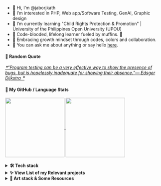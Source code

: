 - 👋 Hi, I’m @jaborjkath
- 👀 I’m interested in PHP, Web app/Software Testing, GenAI, Graphic design
- 🌱 I’m currently learning "Child Rights Protection & Promotion" | University of the Philippines Open University (UPOU) 
- 🍊 Code-blooded, lifelong learner fueled by muffins. 🧁
- 💞️ Embracing growth mindset through codes, colors and collaboration.
- 💬 You can ask me about anything or say hello [here](https://github.com/jaborjkath/jaborjkath/issues).

#### 📑 Random Quote
<a href="https://github.com/marketplace/actions/quote-readme">
<!--STARTS_HERE_QUOTE_README-->
<i>❝“Program testing can be a very effective way to show the presence of bugs, but is hopelessly inadequate for showing their absence.”— Edsger Dijkstra   ❞</i>
<!--ENDS_HERE_QUOTE_README-->
</a>

#### 🚀 My GitHub / Language Stats
<a href="https://github.com/jaborjkath/github-readme-stats">
  <img height=190 align="center" src="https://github-readme-stats.vercel.app/api?username=jaborjkath&include_all_commits=true&show=prs_merged_percentage&show_icons=true&rank_icon=github&hide=stars&theme=catppuccin_latte" />
</a>
<a href="https://github.com/jaborjkath/convoychat">
  <img height=190 align="center" src="https://github-readme-stats.vercel.app/api/top-langs?username=jaborjkath&layout=compact&langs_count=12&include_all_commits=true&theme=ambient_gradient" />
<br></a>

<br>
<details>
   <summary><b>🛠️ Tech stack</b></summary>
  <p style="visibility: hidden">

| 📂 **Group** | 💻 **Technologies** |
| - | - | 
| **Core** | [![HTML](https://img.shields.io/static/v1?label=&message=HTML&color=F16529&logo=html5&logoColor=FFFFFF)](https://www.w3schools.com/html/) [![PHP](https://img.shields.io/static/v1?label=&message=PHP&color=777BB3&logo=php&logoColor=FFFFFF)](https://www.php.net) [![BOOTSTRAP](https://img.shields.io/static/v1?label=&message=Bootstrap&color=553C7B&logo=bootstrap&logoColor=FFFFFF)](https://getbootstrap.com/) [![MYSQL](https://img.shields.io/static/v1?label=&message=MySQL&color=00758f&logo=mysql&logoColor=FFFFFF)](https://www.mysql.com/) [![JavaScript](https://img.shields.io/static/v1?label=&message=JavaScript&color=F0DB4F&logo=javascript&logoColor=FFFFFF)](https://www.w3schools.com/js/default.asp) [![jQuery](https://img.shields.io/static/v1?label=&message=jQuery&color=0868AC&logo=jquery&logoColor=FFFFFF)](https://jquery.com/) [![OOP](https://img.shields.io/static/v1?label=&message=OOP&color=04aa6d&logo=oop&logoColor=FFFFFF)](https://www.w3schools.com/php/php_oop_what_is.asp) | 
| **DevOps** | [![JIRA](https://img.shields.io/static/v1?label=&message=Jira&color=1167de&logo=jira&logoColor=FFFFFF)](https://www.atlassian.com/software/jira) [![BITBUCKET](https://img.shields.io/static/v1?label=&message=Bitbucket&color=2580f7&logo=bitbucket&logoColor=FFFFFF)](https://bitbucket.org/) [![SLACK](https://img.shields.io/static/v1?label=&message=Slack&color=e4ae33&logo=slack&logoColor=FFFFFF)](https://slack.com/) [![GIT](https://img.shields.io/static/v1?label=&message=Git&color=e84d2f&logo=git&logoColor=FFFFFF)](https://git-scm.com/) [![GITLAB](https://img.shields.io/static/v1?label=&message=GitLab&color=f46a25&logo=gitlab&logoColor=FFFFFF)](https://about.gitlab.com/) [![GITHUB](https://img.shields.io/static/v1?label=&message=GitHub&color=000000&logo=github&logoColor=FFFFFF)](https://github.com/) | 
| **RDBMS** | [![MYSQL](https://img.shields.io/static/v1?label=&message=MySQL&color=00758f&logo=mysql&logoColor=FFFFFF)](https://www.mysql.com/) [![SQLYOG](https://img.shields.io/static/v1?label=&message=SQLyog&color=5a94e4&logo=sqlyog&logoColor=FFFFFF)](https://sqlyog.en.softonic.com/download) |
| **Framework** | [![ZEND](https://img.shields.io/static/v1?label=&message=Zend%20Framework&color=68b604&logo=zend&logoColor=FFFFFF)](http://www.phpprogram.net/frameworks-in-php/zend-framework/) [![SEAGULL](https://img.shields.io/static/v1?label=&message=Seagull%20Framework&color=5a94e4&logo=seagull-php-framework&logoColor=FFFFFF)](http://www.phpprogram.net/frameworks-in-php/seagull-php-framework/) | 
| **PaaS** | [![VERCEL](https://img.shields.io/static/v1?label=&message=Vercel&color=000000&logo=vercel&logoColor=FFFFFF)](https://vercel.com/) | 
| **IDE** | [![EASYECLIPSE](https://img.shields.io/static/v1?label=&message=EasyEclipse%20for%20PHP&color=8f96c2&logo=eclipse&logoColor=FFFFFF)](https://easyeclipse.org/site-1.0.2/distributions/php.html) [![DEV-C++](https://img.shields.io/static/v1?label=&message=Dev-C%2B%2B&color=0d6dce&logo=dev-c%2B%2B&logoColor=FFFFFF)](https://www.bloodshed.net/)  | 
| **Editors** | [![VSCODE](https://img.shields.io/static/v1?label=&message=Visual%20Studio%20Code&color=0873b3&logo=visualstudiocode&logoColor=FFFFFF)](https://code.visualstudio.com/) [![SOURCETREE](https://img.shields.io/static/v1?label=&message=Sourcetree&color=2a86fe&logo=sourcetree&logoColor=FFFFFF)](https://www.sourcetreeapp.com/) [![NOTEPAD++](https://img.shields.io/static/v1?label=&message=Notepad%2B%2B&color=78d487&logo=notepad%2B%2B&logoColor=FFFFFF)](https://notepad-plus-plus.org/) [![GITKRAKEN](https://img.shields.io/static/v1?label=&message=GitKraken&color=137f76&logo=gitkraken&logoColor=FFFFFF)](https://www.gitkraken.com/)|
| **Software Testing** | [![MANUALTESTING](https://img.shields.io/static/v1?label=&message=Manual%20Testing&color=f29111&logo=manualtesting&logoColor=FFFFFF)](https://www.geeksforgeeks.org/software-testing-manual-testing/) [![SELENIUMIDE](https://img.shields.io/static/v1?label=&message=Selenium%20IDE&color=19468d&logo=selenium&logoColor=FFFFFF)](https://www.selenium.dev/selenium-ide/docs/en/introduction/getting-started) | 
| **CMS** | [![MEDIAWIKI](https://img.shields.io/static/v1?label=&message=MediaWiki&color=fd684d&logo=mediawiki&logoColor=FFFFFF)](https://www.mediawiki.org/wiki/MediaWiki) [![WORDPRESS](https://img.shields.io/static/v1?label=&message=WordPress&color=1e8cbe&logo=wordpress&logoColor=FFFFFF)](https://wordpress.com/) [![JOOMLA!](https://img.shields.io/static/v1?label=&message=Joomla!&color=eda442&logo=joomla&logoColor=FFFFFF)](https://www.joomla.org/) | 
| **CRM** | [![VTIGER](https://img.shields.io/static/v1?label=&message=vTiger&color=1262da&logo=vtiger&logoColor=FFFFFF)](https://www.vtiger.com/) | 
| **Typesetting** | [![LATEX](https://img.shields.io/static/v1?label=&message=LaTeX&color=008080&logo=latex&logoColor=FFFFFF)](https://www.latex-project.org/) [![OVERLEAF](https://img.shields.io/static/v1?label=&message=Overleaf&color=449d45&logo=overleaf&logoColor=FFFFFF)](https://www.overleaf.com/)| 
| **Graphic Design** | [![Canva](https://img.shields.io/static/v1?label=&message=Canva&color=016FB6&logo=canva&logoColor=FFFFFF)](https://www.canva.com/join/maternal-grained-gadgets) |
| **UX/UI Design** | [![Figma](https://img.shields.io/static/v1?label=&message=Figma&color=ff7262&logo=figma&logoColor=FFFFFF)](https://www.figma.com/) |
| **Blog, Microblog** | [![WORDPRESS](https://img.shields.io/static/v1?label=&message=WordPress&color=1e8cbe&logo=wordpress&logoColor=FFFFFF)](https://wordpress.com/) [![GOODREADS](https://img.shields.io/static/v1?label=&message=Goodreads&color=ffc0af&logo=goodreads&logoColor=FFFFFF)](https://www.goodreads.com/) [![INSTAGRAM](https://img.shields.io/static/v1?label=&message=Instagram&color=7754c9&logo=instagram&logoColor=FFFFFF)](https://instagram.com/) [![FACEBOOK](https://img.shields.io/static/v1?label=&message=Facebook&color=0866ff&logo=facebook&logoColor=FFFFFF)](https://www.facebook.com/)|
| **Productivity** | [![NOTION](https://img.shields.io/static/v1?label=&message=Notion&color=000000&logo=notion&logoColor=FFFFFF)](https://www.notion.so/) [![GOOGLECALENDAR](https://img.shields.io/static/v1?label=&message=Google%20Calendar&color=fbbc04&logo=googlecalendar&logoColor=FFFFFF)](https://calendar.google.com/) [![SLACK](https://img.shields.io/static/v1?label=&message=Slack&color=df1c59&logo=slack&logoColor=FFFFFF)](https://slack.com/)|
| **Learning** | [![COURSERA](https://img.shields.io/static/v1?label=&message=Coursera&color=0056d2&logo=coursera&logoColor=FFFFFF)](https://www.coursera.org) [![SKILLSHARE](https://img.shields.io/static/v1?label=&message=SkillShare&color=002333&logo=skillshare&logoColor=FFFFFF)](https://skl.sh/3KrgcrL) [![UPOUMODeL](https://img.shields.io/static/v1?label=&message=UPOU%20MODeL&color=7b1113&logo=upoumodel&logoColor=FFFFFF)](https://model.upou.edu.ph) [![DEVONRODRIGUEZARTCOURSES](https://img.shields.io/static/v1?label=&message=Devon%20Rodriguez%20Art%20Courses&color=000000&logo=devonrodriguezartcourses&logoColor=FFFFFF)](https://courses.devonrodriguezart.com/portraitdrawing/6uap2) [![DRAWAWESOME](https://img.shields.io/static/v1?label=&message=Draw%20Awesome&color=8f96c2&logo=drawawesome&logoColor=000000)](https://www.drawawesome.com) |
| **Misc** | [![GITBASH](https://img.shields.io/static/v1?label=&message=Git%20Bash&color=0866ff&logo=gitbash&logoColor=FFFFFF)](https://www.atlassian.com/git/tutorials/git-bash) [![GeminiAI](https://img.shields.io/static/v1?label=&message=Gemini%20AI&color=747add&logo=gemini&logoColor=FFFFFF)](https://gemini.google.com/app) [![Gen AI](https://img.shields.io/static/v1?label=&message=Gen%20AI&color=74AA9C&logo=genai&logoColor=FFFFFF)](https://coursera.org/share/05d9dcafa5c7ca67a9a4b2d47b07ecbd)|

To view a list of my projects using these technologies, you can check **[➡️ Full Tech Stack & Projects](https://github.com/jaborjkath/jaborjkath/blob/main/TECH-STACK.md)**
</p>
   <br>
</details>


<!---
jaborjkath/jaborjkath is a ✨ special ✨ repository because its `README.md` (this file) appears on your GitHub profile.
You can click the Preview link to take a look at your changes.
--->

<details>
   <summary><b>✨ View List of my Relevant projects</b></summary>
  <p>

<!-- START OF PROFILE STACK, DO NOT REMOVE -->
| 💻 **Technology** | 🚀 **Projects** |
| - | - |
| [![HTML](https://img.shields.io/static/v1?label=&message=HTML&color=F16529&logo=html5&logoColor=FFFFFF)](https://www.w3schools.com/html/) | [![timeclock-namesearch](https://img.shields.io/static/v1?label=&message=timeclock-namesearch&color=000605&logo=github&logoColor=FFFFFF&labelColor=000605)](https://github.com/jaborjkath/timeclock-namesearch) [![webportfolio](https://img.shields.io/static/v1?label=&message=webportfolio&color=000605&logo=github&logoColor=FFFFFF&labelColor=000605)](https://github.com/jaborjkath/webportfolio) |
| [![PHP](https://img.shields.io/static/v1?label=&message=PHP&color=777BB3&logo=php&logoColor=FFFFFF)](https://www.php.net/) | [![timeclock](https://img.shields.io/static/v1?label=&message=timeclock&color=000605&logo=github&logoColor=FFFFFF&labelColor=000605)](https://github.com/jaborjkath/timeclock) [![timeclock-namesearch](https://img.shields.io/static/v1?label=&message=timeclock-namesearch&color=000605&logo=github&logoColor=FFFFFF&labelColor=000605)](https://github.com/jaborjkath/timeclock-namesearch) |
| [![JavaScript](https://img.shields.io/static/v1?label=&message=JavaScript&color=F0DB4F&logo=javascript&logoColor=FFFFFF)](https://www.w3schools.com/js/default.asp) | [![hello-open-source](https://img.shields.io/static/v1?label=&message=hello-open-source&color=000605&logo=github&logoColor=FFFFFF&labelColor=000605)](https://github.com/jaborjkath/hello-open-source) [![timeclock](https://img.shields.io/static/v1?label=&message=timeclock&color=000605&logo=github&logoColor=FFFFFF&labelColor=000605)](https://github.com/jaborjkath/timeclock) [![timeclock-namesearch](https://img.shields.io/static/v1?label=&message=timeclock-namesearch&color=000605&logo=github&logoColor=FFFFFF&labelColor=000605)](https://github.com/jaborjkath/timeclock-namesearch) |
| [![jQuery](https://img.shields.io/static/v1?label=&message=jQuery&color=0868AC&logo=jquery&logoColor=FFFFFF)](https://jquery.com/) | [![timeclock-namesearch](https://img.shields.io/static/v1?label=&message=timeclock-namesearch&color=000605&logo=github&logoColor=FFFFFF&labelColor=000605)](https://github.com/jaborjkath/timeclock-namesearch) [![timeclock](https://img.shields.io/static/v1?label=&message=timeclock&color=000605&logo=github&logoColor=FFFFFF&labelColor=000605)](https://github.com/jaborjkath/timeclock) |
| [![Vercel](https://img.shields.io/static/v1?label=&message=Vercel&color=000000&logo=vercel&logoColor=FFFFFF)](https://vercel.com/) | [![webportfolio](https://img.shields.io/static/v1?label=&message=webportfolio&color=000605&logo=github&logoColor=FFFFFF&labelColor=000605)](https://github.com/jaborjkath/webportfolio) [![nextjs-boilerplate](https://img.shields.io/static/v1?label=&message=nextjs-boilerplate&color=000605&logo=github&logoColor=FFFFFF&labelColor=000605)](https://github.com/jaborjkath/nextjs-boilerplate) |
| [![Java](https://img.shields.io/static/v1?label=&message=Java&color=5382a1&logo=java&logoColor=FFFFFF)](https://www.java.com/) | [![seleniumproj](https://img.shields.io/static/v1?label=&message=seleniumproj&color=000605&logo=github&logoColor=FFFFFF&labelColor=000605)](https://github.com/jaborjkath/seleniumproj) |
| [![Gen AI](https://img.shields.io/static/v1?label=&message=Gen%20AI&color=74AA9C&logo=genai&logoColor=FFFFFF)](https://coursera.org/share/05d9dcafa5c7ca67a9a4b2d47b07ecbd) | [![eclinic-scheduler](https://img.shields.io/static/v1?label=&message=eclinic-scheduler&color=000605&logo=github&logoColor=FFFFFF&labelColor=000605)](https://github.com/jaborjkath/eclinic-scheduler) |
| [![Figma](https://img.shields.io/static/v1?label=&message=Figma&color=ff7262&logo=figma&logoColor=FFFFFF)](https://www.figma.com/) | [![little-lemon-app](https://img.shields.io/static/v1?label=&message=little-lemon-app&color=000605&logo=github&logoColor=FFFFFF&labelColor=000605)](https://github.com/jaborjkath/little-lemon-app) |
| [![Canva](https://img.shields.io/static/v1?label=&message=Canva&color=016FB6&logo=canva&logoColor=FFFFFF)](https://www.canva.com/) | [![canva-digiprod-set](https://img.shields.io/static/v1?label=&message=canva-digiprod-set&color=000605&logo=github&logoColor=FFFFFF&labelColor=000605)](https://github.com/jaborjkath/canva-digiprod-set) |
<!-- END OF PROFILE STACK, DO NOT REMOVE -->

</p>
   <br>
</details>

<details>
   <summary><b>🎨 Art stack & Some Resources</b></summary>
  <p style="visibility: hidden">

| 💻 **Websites** | 📑 **Resources** |
| - | - |
| [![DRAWAWESOME](https://img.shields.io/static/v1?label=&message=Draw%20Awesome&color=8f96c2&logo=drawawesome&logoColor=000000)](https://www.drawawesome.com) | [![DRAWAWESOME-FREEDRAWINGWORKSHOP](https://img.shields.io/static/v1?label=&message=FREE%20Drawing%20Workshop&color=8f96c2&logo=drawawesome&logoColor=000000)](https://www.drawawesome.com/free-drawing-workshop) [![DRAWAWESOME-LIVE](https://img.shields.io/static/v1?label=&message=Draw%20Awesome%20Courses&color=8f96c2&logo=drawawesome&logoColor=000000)](https://www.drawawesome.com/draw-awesome-live) | 
| [![DEVONRODRIGUEZARTCOURSES](https://img.shields.io/static/v1?label=&message=Devon%20Rodriguez%20Courses&color=000000&logo=devonrodriguezartcourses&logoColor=FFFFFF)](https://courses.devonrodriguezart.com/a/6uap2) | [![DEVONRODRIGUEZARTCOURSES](https://img.shields.io/static/v1?label=&message=Potrait%20Drawing%20-%20The%20Easy%20Way&color=000000&logo=devonrodriguezartcourses&logoColor=FFFFFF)](https://courses.devonrodriguezart.com/portraitdrawing/6uap2) [![DEVONRODRIGUEZARTDRAWINGCOURSES](https://img.shields.io/static/v1?label=&message=Drawing%20Courses&color=000000&logo=devonrodriguezartcourses&logoColor=FFFFFF)](https://courses.devonrodriguezart.com/package/6uap2) [![DEVONRODRIGUEZARTDRAWINGCOURSES](https://img.shields.io/static/v1?label=&message=The%20Art%20Of%20Portrait%20Painting&color=000000&logo=devonrodriguezartcourses&logoColor=FFFFFF)](https://courses.devonrodriguezart.com/painting/6uap2)|
| [![COLORPICKERAPPS](https://img.shields.io/static/v1?label=&message=Color%20Picker%20Apps&color=F16529&logo=colorpickerapps&logoColor=FFFFFF)](https://chromewebstore.google.com/detail/eamkimleiebmdpifljjfilhbaehclahg?utm_source=item-share-cb) | [![HEXCOLORPICKERAPP](https://img.shields.io/static/v1?label=&message=Hex%20Color%20Picker&color=F16529&logo=colorpickerapps&logoColor=FFFFFF)](https://chromewebstore.google.com/detail/eamkimleiebmdpifljjfilhbaehclahg?utm_source=item-share-cb) [![FIGMAIMAGECOLORPICKERAPP](https://img.shields.io/static/v1?label=&message=Figma%20Image%20Color%20Picker&color=ff7262&logo=figma&logoColor=FFFFFF)](https://www.figma.com/color-picker) |
| [![FREEARTREDEEMS](https://img.shields.io/static/v1?label=&message=FREE%201%20Month%20Trial%20&#47;%20Courses&color=f29111&logo=free&logoColor=000000)](https://skl.sh/3KrgcrL) | [![SKILLSHARE](https://img.shields.io/static/v1?label=&message=FREE%201Month%20@%20SkillShare&color=002333&logo=skillshare&logoColor=FFFFFF)](https://skl.sh/3KrgcrL) [![DRAWAWESOME-FREEDRAWINGWORKSHOP](https://img.shields.io/static/v1?label=&message=FREE%20Drawing%20Workshop&color=8f96c2&logo=drawawesome&logoColor=000000)](https://www.drawawesome.com/free-drawing-workshop) [![UPOUMODeL](https://img.shields.io/static/v1?label=&message=Principles%20of%20Graphic%20Design%20@UPOU&color=7b1113&logo=upoumodel&logoColor=FFFFFF)](https://model.upou.edu.ph/course/index.php?categoryid=48) | 
| [![FREEARTRESOURCES](https://img.shields.io/static/v1?label=&message=FREE%20Art%20Resources&color=f29111&logo=free&logoColor=000000)](https://www.drawawesome.com/free-art-resources) | [![DRAWAWESOME-101SKETCHINGIDEAS](https://img.shields.io/static/v1?label=&message=101%20Sketchbook%20Ideas&color=8f96c2&logo=drawawesome&logoColor=000000)](https://www.drawawesome.com/101-sketchbook-ideas) [![DRAWAWESOME-FACESFORARTISTS](https://img.shields.io/static/v1?label=&message=Faces%20For%20Artists&color=8f96c2&logo=drawawesome&logoColor=000000)](https://www.drawawesome.com/faces-for-artists) [![DRAWAWESOME-SKETCHINGMATERIALS](https://img.shields.io/static/v1?label=&message=Sketching%20Materials%20Made%20Easy&color=8f96c2&logo=drawawesome&logoColor=000000)](https://www.drawawesome.com/sketching-materials-made-easy) | 

</p>
   <br>
</details>